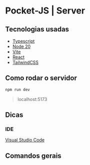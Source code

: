 # Pocket-JS | Server

## Tecnologias usadas

- [Typescript](https://www.typescriptlang.org/)
- [Node 20](https://nodejs.org/pt)
- [Vite](https://vitejs.dev/)
- [React](https://react.dev/)
- [TailwindCSS](https://tailwindcss.com/)

## Como rodar o servidor

```bash
npm run dev
```

> localhost:5173

## Dicas

### IDE

[Visual Studio Code](https://code.visualstudio.com/)

## Comandos gerais

```bash

```
